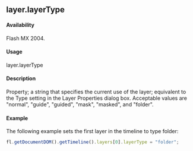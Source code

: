 ## layer.layerType

#### Availability

Flash MX 2004.

#### Usage

layer.layerType

#### Description

Property; a string that specifies the current use of the layer; equivalent to the Type setting in the Layer Properties dialog box. Acceptable values are "normal", "guide", "guided", "mask", "masked", and "folder".

#### Example

The following example sets the first layer in the timeline to type folder:

```javascript
fl.getDocumentDOM().getTimeline().layers[0].layerType = "folder";
```